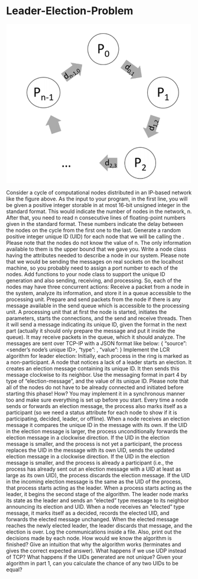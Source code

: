 # Leader-Election-Problem
 <div style="float:center">
 <img  src="LEP.PNG" width=500>
  </div>
  
  Consider a cycle of computational nodes distributed in an IP-based network like the figure above. As the input to your program, in the first line, you will be given a positive integer storable in at most 16-bit unsigned integer in the standard format. This would indicate the number of nodes in the network, n. After that, you need to read n consecutive lines of floating-point numbers given in the standard format. These numbers indicate the delay between the nodes on the cycle from the first one to the last.
Generate a random positive integer unique ID (UID) for each node that we will be calling the <node-id>. Please note that the nodes do not know the value of n. The only information available to them is the upper bound that we gave you.
Write a node class having the attributes needed to describe a node in our system. Please note that we would be sending the messages on real sockets on the localhost machine, so you probably need to assign a port number to each of the nodes.
Add functions to your node class to support the unique ID generation and also sending, receiving, and processing. So, each of the nodes may have three concurrent actions:
Receive a packet from a node in the system, analyze its information, and store it in a queue accessible to the processing unit.
Prepare and send packets from the node if there is any message available in the send queue which is accessible to the processing unit.
A processing unit that at first the node is started, initiates the parameters, starts the connections, and the send and receive threads. Then it will send a message indicating its unique ID, given the format in the next part (actually it should only prepare the message and put it inside the queue). It may receive packets in the queue, which it should analyze.
The messages are sent over TCP-IP with a JSON format like below:
{
“source”: <sender’s node’s unique ID>,
“type”: <type of the message>,
“value”: <the suggested value>
}
Implement the LCR algorithm for leader election:
Initially, each process in the ring is marked as a non-participant.
A node that notices a lack of a leader starts an election. It creates an election message containing its unique ID. It then sends this message clockwise to its neighbor. Use the messaging format in part 4 by type of “election-message”, and the value of its unique ID. Please note that all of the nodes do not have to be already connected and initiated before starting this phase! How? You may implement it in a synchronous manner too and make sure everything is set up before you start.
Every time a node sends or forwards an election message, the process also marks itself as a participant (so we need a status attribute for each node to show if it is participating, decided, leader, or offline).
When a node receives an election message it compares the unique ID in the message with its own.
If the UID in the election message is larger, the process unconditionally forwards the election message in a clockwise direction.
If the UID in the election message is smaller, and the process is not yet a participant, the process replaces the UID in the message with its own UID, sends the updated election message in a clockwise direction.
If the UID in the election message is smaller, and the process is already a participant (i.e., the process has already sent out an election message with a UID at least as large as its own UID), the process discards the election message.
If the UID in the incoming election message is the same as the UID of the process, that process starts acting as the leader.
When a process starts acting as the leader, it begins the second stage of the algorithm.
The leader node marks its state as the leader and sends an “elected” type message to its neighbor announcing its election and UID.
When a node receives an “elected” type message, it marks itself as a decided, records the elected UID, and forwards the elected message unchanged.
When the elected message reaches the newly elected leader, the leader discards that message, and the election is over.
Log the communications inside a file. Also, print out the decisions made by each node. How would we know the algorithm is finished?
Give an intuition that why the algorithm works (terminates and gives the correct expected answer). What happens if we use UDP instead of TCP? What happens if the UIDs generated are not unique? Given your algorithm in part 1, can you calculate the chance of any two UIDs to be equal?


